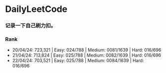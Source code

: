 # DailyLeetCode
### 记录一下自己刷力扣。

### Rank
  - 20/04/24: 723,321 | Easy: 024/788 | Medium: 0081/1639 | Hard: 016/696
  - 21/04/24: 713,824 | Easy: 025/788 | Medium: 0082/1639 | Hard: 016/696
  - 22/04/24: 703,521 | Easy: 025/788 | Medium: 0084/1639 | Hard: 016/696
